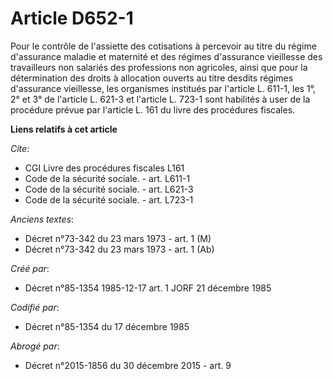 # Article D652-1

Pour le contrôle de l'assiette des cotisations à percevoir au titre du régime d'assurance maladie et maternité et des régimes
d'assurance vieillesse des travailleurs non salariés des professions non agricoles, ainsi que pour la détermination des
droits à allocation ouverts au titre desdits régimes d'assurance vieillesse, les organismes institués par l'article L. 611-1,
les 1°, 2° et 3° de l'article L. 621-3 et l'article L. 723-1 sont habilités à user de la procédure prévue par l'article L.
161 du livre des procédures fiscales.

**Liens relatifs à cet article**

_Cite_:

  - CGI Livre des procédures fiscales L161
  - Code de la sécurité sociale. - art. L611-1
  - Code de la sécurité sociale. - art. L621-3
  - Code de la sécurité sociale. - art. L723-1

_Anciens textes_:

  - Décret n°73-342 du 23 mars 1973 - art. 1 (M)
  - Décret n°73-342 du 23 mars 1973 - art. 1 (Ab)

_Créé par_:

  - Décret n°85-1354 1985-12-17 art. 1 JORF 21 décembre 1985

_Codifié par_:

  - Décret n°85-1354 du 17 décembre 1985

_Abrogé par_:

  - Décret n°2015-1856 du 30 décembre 2015 - art. 9
